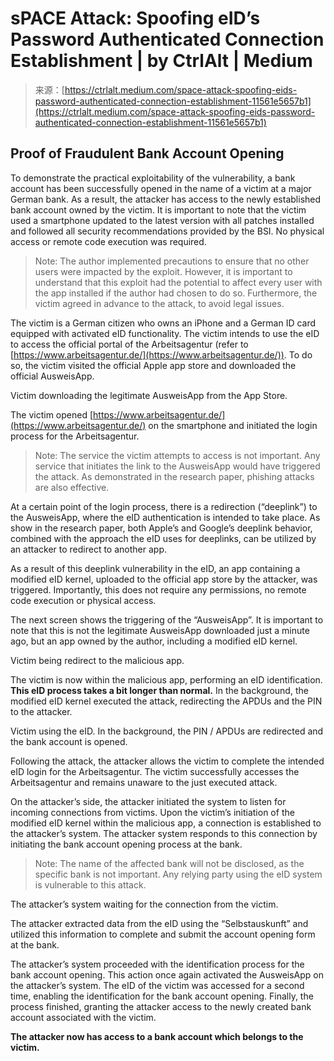 <!--yml
category: 未分类
date: 2024-05-27 14:55:27
-->

# sPACE Attack: Spoofing eID’s Password Authenticated Connection Establishment | by CtrlAlt | Medium

> 来源：[https://ctrlalt.medium.com/space-attack-spoofing-eids-password-authenticated-connection-establishment-11561e5657b1](https://ctrlalt.medium.com/space-attack-spoofing-eids-password-authenticated-connection-establishment-11561e5657b1)

## Proof of Fraudulent Bank Account Opening

To demonstrate the practical exploitability of the vulnerability, a bank account has been successfully opened in the name of a victim at a major German bank. As a result, the attacker has access to the newly established bank account owned by the victim. It is important to note that the victim used a smartphone updated to the latest version with all patches installed and followed all security recommendations provided by the BSI. No physical access or remote code execution was required.

> Note: The author implemented precautions to ensure that no other users were impacted by the exploit. However, it is important to understand that this exploit had the potential to affect every user with the app installed if the author had chosen to do so. Furthermore, the victim agreed in advance to the attack, to avoid legal issues.

The victim is a German citizen who owns an iPhone and a German ID card equipped with activated eID functionality. The victim intends to use the eID to access the official portal of the Arbeitsagentur (refer to [https://www.arbeitsagentur.de/](https://www.arbeitsagentur.de/)). To do so, the victim visited the official Apple app store and downloaded the official AusweisApp.

Victim downloading the legitimate AusweisApp from the App Store.

The victim opened [https://www.arbeitsagentur.de/](https://www.arbeitsagentur.de/) on the smartphone and initiated the login process for the Arbeitsagentur.

> Note: The service the victim attempts to access is not important. Any service that initiates the link to the AusweisApp would have triggered the attack. As demonstrated in the research paper, phishing attacks are also effective.

At a certain point of the login process, there is a redirection (“deeplink”) to the AusweisApp, where the eID authentication is intended to take place. As show in the research paper, both Apple’s and Google’s deeplink behavior, combined with the approach the eID uses for deeplinks, can be utilized by an attacker to redirect to another app.

As a result of this deeplink vulnerability in the eID, an app containing a modified eID kernel, uploaded to the official app store by the attacker, was triggered. Importantly, this does not require any permissions, no remote code execution or physical access.

The next screen shows the triggering of the “AusweisApp”. It is important to note that this is not the legitimate AusweisApp downloaded just a minute ago, but an app owned by the author, including a modified eID kernel.

Victim being redirect to the malicious app.

The victim is now within the malicious app, performing an eID identification. **This eID process takes a bit longer than normal.** In the background, the modified eID kernel executed the attack, redirecting the APDUs and the PIN to the attacker.

Victim using the eID. In the background, the PIN / APDUs are redirected and the bank account is opened.

Following the attack, the attacker allows the victim to complete the intended eID login for the Arbeitsagentur. The victim successfully accesses the Arbeitsagentur and remains unaware to the just executed attack.

On the attacker’s side, the attacker initiated the system to listen for incoming connections from victims. Upon the victim’s initiation of the modified eID kernel within the malicious app, a connection is established to the attacker’s system. The attacker system responds to this connection by initiating the bank account opening process at the bank.

> Note: The name of the affected bank will not be disclosed, as the specific bank is not important. Any relying party using the eID system is vulnerable to this attack.

The attacker’s system waiting for the connection from the victim.

The attacker extracted data from the eID using the “Selbstauskunft” and utilized this information to complete and submit the account opening form at the bank.

The attacker’s system proceeded with the identification process for the bank account opening. This action once again activated the AusweisApp on the attacker’s system. The eID of the victim was accessed for a second time, enabling the identification for the bank account opening. Finally, the process finished, granting the attacker access to the newly created bank account associated with the victim.

**The attacker now has access to a bank account which belongs to the victim.**